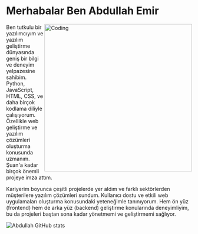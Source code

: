 # Merhabalar Ben Abdullah Emir
<img align="right" alt="Coding" width="400" src="[add your link 
here](https://res.cloudinary.com/practicaldev/image/fetch/s--WXI5d2Ru--/c_limit%2Cf_auto%2Cfl_progressive%2Cq_66%2Cw_800/https://media1.tenor.com/images/0c34272909ee2a4db5606a014082312b/tenor.gif%3Fitemid%3D15828752)">
Ben tutkulu bir yazılımcıyım ve yazılım geliştirme dünyasında geniş bir bilgi ve deneyim yelpazesine sahibim. Python, JavaScript, HTML, CSS, ve daha birçok kodlama diliyle çalışıyorum.
Özellikle web geliştirme ve yazılım çözümleri oluşturma konusunda uzmanım. Şuan'a kadar birçok önemli projeye imza attım.

Kariyerim boyunca çeşitli projelerde yer aldım ve farklı sektörlerden müşterilere yazılım çözümleri sundum. Kullanıcı dostu ve etkili web uygulamaları oluşturma konusundaki yeteneğimle tanınıyorum. 
Hem ön yüz (frontend) hem de arka yüz (backend) geliştirme konularında deneyimliyim, bu da projeleri baştan sona kadar yönetmemi ve geliştirmemi sağlıyor.

![Abdullah GitHub stats](https://github-readme-stats.vercel.app/api?username=abdullahemirb&show_icons=true&theme=radical)
<!--s
**AbdullahEmirB/AbdullahEmirB** is a ✨ _special_ ✨ repository because its `README.md` (this file) appears on your GitHub profile.

Here are some ideas to get you started:

- 🔭 I’m currently working on ...
- 🌱 I’m currently learning ...
- 👯 I’m looking to collaborate on ...
- 🤔 I’m looking for help with ...
- 💬 Ask me about ...
- 📫 How to reach me: ...
- 😄 Pronouns: ...
- ⚡ Fun fact: ...
-->
